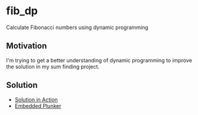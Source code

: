 # fib_dp
Calculate Fibonacci numbers using dynamic programming

## Motivation
I'm trying to get a better understanding of dynamic programming to improve the solution in my sum finding project.

## Solution
* [Solution in Action](http://run.plnkr.co/wU2oAlSqdlvgi0QE/)
* [Embedded Plunker](http://embed.plnkr.co/ygmjxPuagYrOW8lDf6p4/preview)

